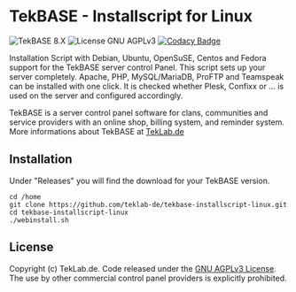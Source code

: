 # TekBASE - Installscript for Linux
![TekBASE 8.X](https://img.shields.io/badge/TekBASE-8.X-green.svg) ![License GNU AGPLv3](https://img.shields.io/badge/License-GNU_AGPLv3-blue.svg) [![Codacy Badge](https://api.codacy.com/project/badge/Grade/ab465eb926c04d3db4ce13c814b9e81c)](https://www.codacy.com/manual/ch.frankenstein/tekbase-installscript-linux?utm_source=github.com&amp;utm_medium=referral&amp;utm_content=teklab-de/tekbase-installscript-linux&amp;utm_campaign=Badge_Grade)

Installation Script with Debian, Ubuntu, OpenSuSE, Centos and Fedora support for the TekBASE server control Panel. This script sets up your server completely. Apache, PHP, MySQL/MariaDB, ProFTP and Teamspeak can be installed with one click. It is checked whether Plesk, Confixx or ... is used on the server and configured accordingly. 

TekBASE is a server control panel software for clans, communities and service providers with an online shop, billing system, and reminder system. More informations about TekBASE at [TekLab.de](https://teklab.de)

## Installation
Under "Releases" you will find the download for your TekBASE version.

```
cd /home
git clone https://github.com/teklab-de/tekbase-installscript-linux.git
cd tekbase-installscript-linux
./webinstall.sh
```

## License
Copyright (c) TekLab.de. Code released under the [GNU AGPLv3 License](https://github.com/teklab-de/tekbase-installscript-linux/blob/master/LICENSE). The use by other commercial control panel providers is explicitly prohibited.
